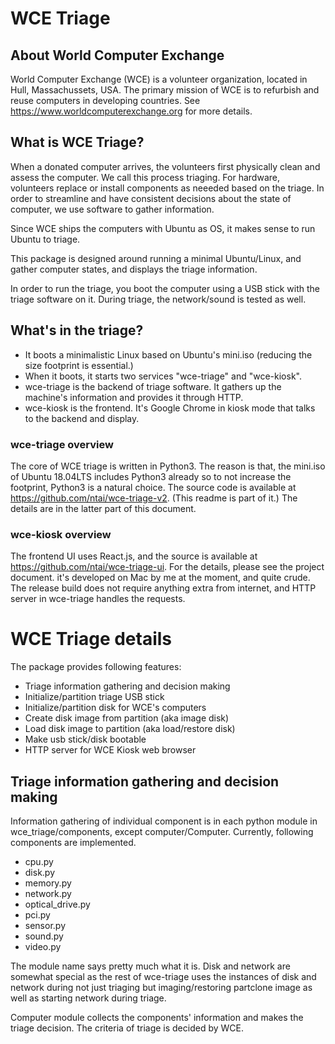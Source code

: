 # WCE Triage

## About World Computer Exchange
World Computer Exchange (WCE) is a volunteer organization, located in Hull, Massachussets, USA.
The primary mission of WCE is to refurbish and reuse computers in developing countries.
See https://www.worldcomputerexchange.org for more details.

## What is WCE Triage?
When a donated computer arrives, the volunteers first physically clean and assess the computer.
We call this process triaging.
For hardware, volunteers replace or install components as neeeded based on the triage.
In order to streamline and have consistent decisions about the state of computer, we use software to gather information.

Since WCE ships the computers with Ubuntu as OS, it makes sense to run Ubuntu to triage.

This package is designed around running a minimal Ubuntu/Linux, and gather computer states, and displays the triage information.

In order to run the triage, you boot the computer using a USB stick with the triage software on it. During triage, the network/sound is tested as well.

## What's in the triage?

- It boots a minimalistic Linux based on Ubuntu's mini.iso (reducing the size footprint is essential.)
- When it boots, it starts two services "wce-triage" and "wce-kiosk".
- wce-triage is the backend of triage software. It gathers up the machine's information and provides it through HTTP.
- wce-kiosk is the frontend. It's Google Chrome in kiosk mode that talks to the backend and display.

### wce-triage overview
The core of WCE triage is written in Python3. The reason is that, the mini.iso of Ubuntu 18.04LTS includes Python3 already so to not increase the footprint, Python3 is a natural choice. The source code is available at https://github.com/ntai/wce-triage-v2. (This readme is part of it.)
The details are in the latter part of this document.

### wce-kiosk overview
The frontend UI uses React.js, and the source is available at https://github.com/ntai/wce-triage-ui. For the details, please see the project document.
it's developed on Mac by me at the moment, and quite crude. The release build does not require anything extra from internet, and HTTP server in wce-triage handles the requests.

# WCE Triage details
The package provides following features:

 - Triage information gathering and decision making
 - Initialize/partition triage USB stick
 - Initialize/partition disk for WCE's computers
 - Create disk image from partition (aka image disk)
 - Load disk image to partition (aka load/restore disk)
 - Make usb stick/disk bootable
 - HTTP server for WCE Kiosk web browser

## Triage information gathering and decision making

Information gathering of individual component is in each python module in wce_triage/components, except computer/Computer.
Currently, following components are implemented. 
 - cpu.py
 - disk.py
 - memory.py
 - network.py
 - optical_drive.py
 - pci.py
 - sensor.py
 - sound.py
 - video.py

The module name says pretty much what it is. Disk and network are somewhat special as the rest of wce-triage uses the instances of disk and network during not just triaging but imaging/restoring partclone image as well as starting network during triage.

Computer module collects the components' information and makes the triage decision. The criteria of triage is decided by WCE.

